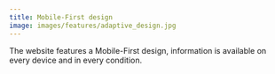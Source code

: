 ```yaml
---
title: Mobile-First design
image: images/features/adaptive_design.jpg
---
```


The website features a Mobile-First design, information is available on every device and in every condition.
